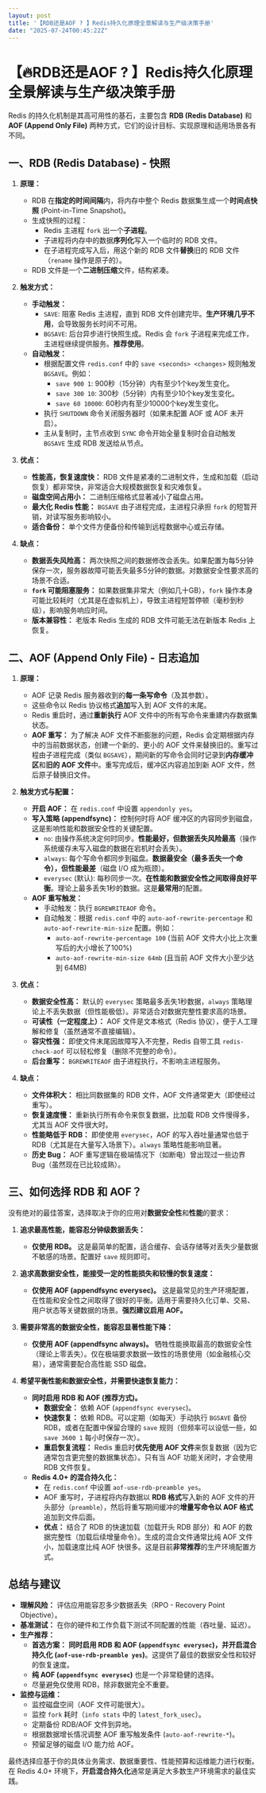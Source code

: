 ```yaml
---
layout: post
title: '【RDB还是AOF ? 】Redis持久化原理全景解读与生产级决策手册'
date: "2025-07-24T00:45:22Z"
---
```

【🔥RDB还是AOF ? 】Redis持久化原理全景解读与生产级决策手册
=====================================

Redis 的持久化机制是其高可用性的基石，主要包含 **RDB (Redis Database)** 和 **AOF (Append Only File)** 两种方式，它们的设计目标、实现原理和适用场景各有不同。

一、RDB (Redis Database) - 快照
---------------------------

1.  **原理：**
    
    *   RDB 在**指定的时间间隔**内，将内存中整个 Redis 数据集生成一个**时间点快照** (Point-in-Time Snapshot)。
    *   生成快照的过程：
        *   Redis 主进程 `fork` 出一个**子进程**。
        *   子进程将内存中的数据**序列化**写入一个临时的 RDB 文件。
        *   在子进程完成写入后，用这个新的 RDB 文件**替换**旧的 RDB 文件（`rename` 操作是原子的）。
    *   RDB 文件是一个**二进制压缩**文件，结构紧凑。
2.  **触发方式：**
    
    *   **手动触发：**
        *   `SAVE`: 阻塞 Redis 主进程，直到 RDB 文件创建完毕。**生产环境几乎不用**，会导致服务长时间不可用。
        *   `BGSAVE`: 后台异步进行快照生成。Redis 会 `fork` 子进程来完成工作，主进程继续提供服务。**推荐使用**。
    *   **自动触发：**
        *   根据配置文件 `redis.conf` 中的 `save <seconds> <changes>` 规则触发 `BGSAVE`。例如：
            *   `save 900 1`: 900秒（15分钟）内有至少1个key发生变化。
            *   `save 300 10`: 300秒（5分钟）内有至少10个key发生变化。
            *   `save 60 10000`: 60秒内有至少10000个key发生变化。
        *   执行 `SHUTDOWN` 命令关闭服务器时（如果未配置 AOF 或 AOF 未开启）。
        *   主从复制时，主节点收到 `SYNC` 命令开始全量复制时会自动触发 `BGSAVE` 生成 RDB 发送给从节点。
3.  **优点：**
    
    *   **性能高，恢复速度快：** RDB 文件是紧凑的二进制文件，生成和加载（启动恢复）都非常快，非常适合大规模数据恢复和灾难恢复。
    *   **磁盘空间占用小：** 二进制压缩格式显著减小了磁盘占用。
    *   **最大化 Redis 性能：** `BGSAVE` 由子进程完成，主进程只承担 `fork` 的短暂开销，对读写服务影响较小。
    *   **适合备份：** 单个文件方便备份和传输到远程数据中心或云存储。
4.  **缺点：**
    
    *   **数据丢失风险高：** 两次快照之间的数据修改会丢失。如果配置为每5分钟保存一次，服务器故障可能丢失最多5分钟的数据。对数据安全性要求高的场景不合适。
    *   **`fork` 可能阻塞服务：** 如果数据集非常大（例如几十GB），`fork` 操作本身可能比较耗时（尤其是在虚拟机上），导致主进程短暂停顿（毫秒到秒级），影响服务响应时间。
    *   **版本兼容性：** 老版本 Redis 生成的 RDB 文件可能无法在新版本 Redis 上恢复。

二、AOF (Append Only File) - 日志追加
-------------------------------

1.  **原理：**
    
    *   AOF 记录 Redis 服务器收到的**每一条写命令**（及其参数）。
    *   这些命令以 Redis 协议格式**追加**写入到 AOF 文件的末尾。
    *   Redis 重启时，通过**重新执行** AOF 文件中的所有写命令来重建内存数据集状态。
    *   **AOF 重写：** 为了解决 AOF 文件不断膨胀的问题，Redis 会定期根据内存中的当前数据状态，创建一个新的、更小的 AOF 文件来替换旧的。重写过程由子进程完成（类似 `BGSAVE`），期间新的写命令会同时记录到**内存缓冲区**和**旧的 AOF 文件**中。重写完成后，缓冲区内容追加到新 AOF 文件，然后原子替换旧文件。
2.  **触发方式与配置：**
    
    *   **开启 AOF：** 在 `redis.conf` 中设置 `appendonly yes`。
    *   **写入策略 (appendfsync)：** 控制何时将 AOF 缓冲区的内容同步到磁盘，这是影响性能和数据安全性的关键配置。
        *   `no`: 由操作系统决定何时同步。**性能最好，但数据丢失风险最高**（操作系统缓存未写入磁盘的数据在宕机时会丢失）。
        *   `always`: 每个写命令都同步到磁盘。**数据最安全（最多丢失一个命令），但性能最差**（磁盘 I/O 成为瓶颈）。
        *   `everysec` (默认): 每秒同步一次。**在性能和数据安全性之间取得良好平衡**。理论上最多丢失1秒的数据。这是**最常用**的配置。
    *   **AOF 重写触发：**
        *   手动触发：执行 `BGREWRITEAOF` 命令。
        *   自动触发：根据 `redis.conf` 中的 `auto-aof-rewrite-percentage` 和 `auto-aof-rewrite-min-size` 配置。例如：
            *   `auto-aof-rewrite-percentage 100` (当前 AOF 文件大小比上次重写后的大小增长了100%)
            *   `auto-aof-rewrite-min-size 64mb` (且当前 AOF 文件大小至少达到 64MB)
3.  **优点：**
    
    *   **数据安全性高：** 默认的 `everysec` 策略最多丢失1秒数据，`always` 策略理论上不丢失数据（但性能极低）。非常适合对数据完整性要求高的场景。
    *   **可读性（一定程度上）：** AOF 文件是文本格式（Redis 协议），便于人工理解和修复（虽然通常不直接编辑）。
    *   **容灾性强：** 即使文件末尾因故障写入不完整，Redis 自带工具 `redis-check-aof` 可以轻松修复（删除不完整的命令）。
    *   **后台重写：** `BGREWRITEAOF` 由子进程执行，不影响主进程服务。
4.  **缺点：**
    
    *   **文件体积大：** 相比同数据集的 RDB 文件，AOF 文件通常更大（即使经过重写）。
    *   **恢复速度慢：** 重新执行所有命令来恢复数据，比加载 RDB 文件慢得多，尤其当 AOF 文件很大时。
    *   **性能略低于 RDB：** 即使使用 `everysec`，AOF 的写入吞吐量通常也低于 RDB（尤其是在大量写入场景下）。`always` 策略性能影响显著。
    *   **历史 Bug：** AOF 重写逻辑在极端情况下（如断电）曾出现过一些边界 Bug（虽然现在已比较成熟）。

三、如何选择 RDB 和 AOF？
-----------------

没有绝对的最佳答案，选择取决于你的应用对**数据安全性**和**性能**的要求：

1.  **追求最高性能，能容忍分钟级数据丢失：**
    
    *   **仅使用 RDB。** 这是最简单的配置，适合缓存、会话存储等对丢失少量数据不敏感的场景。配置好 `save` 规则即可。
2.  **追求高数据安全性，能接受一定的性能损失和较慢的恢复速度：**
    
    *   **仅使用 AOF (appendfsync everysec)。** 这是最常见的生产环境配置，在性能和安全性之间取得了很好的平衡。适用于需要持久化订单、交易、用户状态等关键数据的场景。**强烈建议启用 AOF。**
3.  **需要非常高的数据安全性，能容忍显著性能下降：**
    
    *   **仅使用 AOF (appendfsync always)。** 牺牲性能换取最高的数据安全性（理论上零丢失）。仅在极端要求数据一致性的场景使用（如金融核心交易），通常需要配合高性能 SSD 磁盘。
4.  **希望平衡性能和数据安全性，并需要快速恢复能力：**
    
    *   **同时启用 RDB 和 AOF (推荐方式)。**
        *   **数据安全：** 依赖 AOF (`appendfsync everysec`)。
        *   **快速恢复：** 依赖 RDB。可以定期（如每天）手动执行 `BGSAVE` 备份 RDB，或者在配置中保留合理的 `save` 规则（但频率可以设低一些，如 `save 3600 1` 每小时保存一次）。
        *   **重启恢复流程：** Redis 重启时**优先使用 AOF 文件**来恢复数据（因为它通常包含更完整的数据集状态）。只有当 AOF 功能关闭时，才会使用 RDB 文件恢复。
    *   **Redis 4.0+ 的混合持久化：**
        *   在 `redis.conf` 中设置 `aof-use-rdb-preamble yes`。
        *   AOF 重写时，子进程将内存数据以 **RDB 格式**写入新的 AOF 文件的开头部分（`preamble`），然后将重写期间缓冲的**增量写命令以 AOF 格式**追加到文件后面。
        *   **优点：** 结合了 RDB 的快速加载（加载开头 RDB 部分）和 AOF 的数据完整性（加载后续增量命令）。生成的混合文件通常比纯 AOF 文件小，加载速度比纯 AOF 快很多。这是目前**非常推荐**的生产环境配置方式。

总结与建议
-----

*   **理解风险：** 评估应用能容忍多少数据丢失（RPO - Recovery Point Objective）。
*   **基准测试：** 在你的硬件和工作负载下测试不同配置的性能（吞吐量、延迟）。
*   **生产推荐：**
    *   **首选方案：** **同时启用 RDB 和 AOF (`appendfsync everysec`)，并开启混合持久化 (`aof-use-rdb-preamble yes`)**。这提供了最佳的数据安全性和较好的恢复速度。
    *   **纯 AOF (`appendfsync everysec`)** 也是一个非常稳健的选择。
    *   尽量避免仅使用 RDB，除非数据完全不重要。
*   **监控与运维：**
    *   监控磁盘空间（AOF 文件可能很大）。
    *   监控 `fork` 耗时（`info stats` 中的 `latest_fork_usec`）。
    *   定期备份 RDB/AOF 文件到异地。
    *   根据数据增长情况调整 AOF 重写触发条件 (`auto-aof-rewrite-*`)。
    *   预留足够的磁盘 I/O 能力给 AOF。

最终选择应基于你的具体业务需求、数据重要性、性能预算和运维能力进行权衡。在 Redis 4.0+ 环境下，**开启混合持久化**通常是满足大多数生产环境需求的最佳实践。